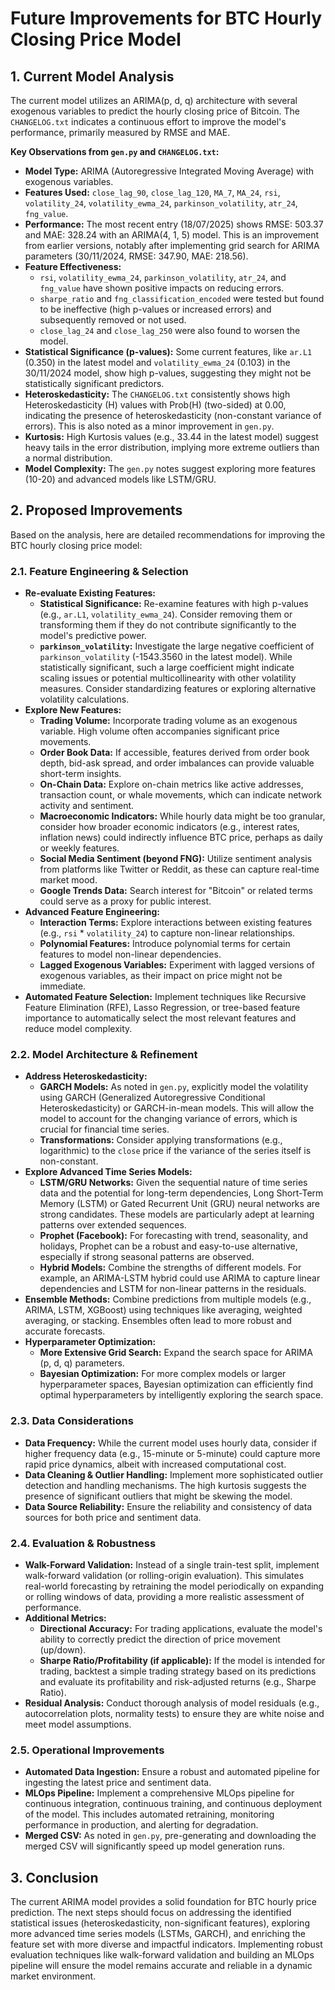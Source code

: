 # Future Improvements for BTC Hourly Closing Price Model

## 1. Current Model Analysis

The current model utilizes an ARIMA(p, d, q) architecture with several exogenous variables to predict the hourly closing price of Bitcoin. The `CHANGELOG.txt` indicates a continuous effort to improve the model's performance, primarily measured by RMSE and MAE.

**Key Observations from `gen.py` and `CHANGELOG.txt`:**

*   **Model Type:** ARIMA (Autoregressive Integrated Moving Average) with exogenous variables.
*   **Features Used:** `close_lag_90`, `close_lag_120`, `MA_7`, `MA_24`, `rsi`, `volatility_24`, `volatility_ewma_24`, `parkinson_volatility`, `atr_24`, `fng_value`.
*   **Performance:** The most recent entry (18/07/2025) shows RMSE: 503.37 and MAE: 328.24 with an ARIMA(4, 1, 5) model. This is an improvement from earlier versions, notably after implementing grid search for ARIMA parameters (30/11/2024, RMSE: 347.90, MAE: 218.56).
*   **Feature Effectiveness:**
    *   `rsi`, `volatility_ewma_24`, `parkinson_volatility`, `atr_24`, and `fng_value` have shown positive impacts on reducing errors.
    *   `sharpe_ratio` and `fng_classification_encoded` were tested but found to be ineffective (high p-values or increased errors) and subsequently removed or not used.
    *   `close_lag_24` and `close_lag_250` were also found to worsen the model.
*   **Statistical Significance (p-values):** Some current features, like `ar.L1` (0.350) in the latest model and `volatility_ewma_24` (0.103) in the 30/11/2024 model, show high p-values, suggesting they might not be statistically significant predictors.
*   **Heteroskedasticity:** The `CHANGELOG.txt` consistently shows high Heteroskedasticity (H) values with Prob(H) (two-sided) at 0.00, indicating the presence of heteroskedasticity (non-constant variance of errors). This is also noted as a minor improvement in `gen.py`.
*   **Kurtosis:** High Kurtosis values (e.g., 33.44 in the latest model) suggest heavy tails in the error distribution, implying more extreme outliers than a normal distribution.
*   **Model Complexity:** The `gen.py` notes suggest exploring more features (10-20) and advanced models like LSTM/GRU.

## 2. Proposed Improvements

Based on the analysis, here are detailed recommendations for improving the BTC hourly closing price model:

### 2.1. Feature Engineering & Selection

*   **Re-evaluate Existing Features:**
    *   **Statistical Significance:** Re-examine features with high p-values (e.g., `ar.L1`, `volatility_ewma_24`). Consider removing them or transforming them if they do not contribute significantly to the model's predictive power.
    *   **`parkinson_volatility`:** Investigate the large negative coefficient of `parkinson_volatility` (-1543.3560 in the latest model). While statistically significant, such a large coefficient might indicate scaling issues or potential multicollinearity with other volatility measures. Consider standardizing features or exploring alternative volatility calculations.
*   **Explore New Features:**
    *   **Trading Volume:** Incorporate trading volume as an exogenous variable. High volume often accompanies significant price movements.
    *   **Order Book Data:** If accessible, features derived from order book depth, bid-ask spread, and order imbalances can provide valuable short-term insights.
    *   **On-Chain Data:** Explore on-chain metrics like active addresses, transaction count, or whale movements, which can indicate network activity and sentiment.
    *   **Macroeconomic Indicators:** While hourly data might be too granular, consider how broader economic indicators (e.g., interest rates, inflation news) could indirectly influence BTC price, perhaps as daily or weekly features.
    *   **Social Media Sentiment (beyond FNG):** Utilize sentiment analysis from platforms like Twitter or Reddit, as these can capture real-time market mood.
    *   **Google Trends Data:** Search interest for "Bitcoin" or related terms could serve as a proxy for public interest.
*   **Advanced Feature Engineering:**
    *   **Interaction Terms:** Explore interactions between existing features (e.g., `rsi` * `volatility_24`) to capture non-linear relationships.
    *   **Polynomial Features:** Introduce polynomial terms for certain features to model non-linear dependencies.
    *   **Lagged Exogenous Variables:** Experiment with lagged versions of exogenous variables, as their impact on price might not be immediate.
*   **Automated Feature Selection:** Implement techniques like Recursive Feature Elimination (RFE), Lasso Regression, or tree-based feature importance to automatically select the most relevant features and reduce model complexity.

### 2.2. Model Architecture & Refinement

*   **Address Heteroskedasticity:**
    *   **GARCH Models:** As noted in `gen.py`, explicitly model the volatility using GARCH (Generalized Autoregressive Conditional Heteroskedasticity) or GARCH-in-mean models. This will allow the model to account for the changing variance of errors, which is crucial for financial time series.
    *   **Transformations:** Consider applying transformations (e.g., logarithmic) to the `close` price if the variance of the series itself is non-constant.
*   **Explore Advanced Time Series Models:**
    *   **LSTM/GRU Networks:** Given the sequential nature of time series data and the potential for long-term dependencies, Long Short-Term Memory (LSTM) or Gated Recurrent Unit (GRU) neural networks are strong candidates. These models are particularly adept at learning patterns over extended sequences.
    *   **Prophet (Facebook):** For forecasting with trend, seasonality, and holidays, Prophet can be a robust and easy-to-use alternative, especially if strong seasonal patterns are observed.
    *   **Hybrid Models:** Combine the strengths of different models. For example, an ARIMA-LSTM hybrid could use ARIMA to capture linear dependencies and LSTM for non-linear patterns in the residuals.
*   **Ensemble Methods:** Combine predictions from multiple models (e.g., ARIMA, LSTM, XGBoost) using techniques like averaging, weighted averaging, or stacking. Ensembles often lead to more robust and accurate forecasts.
*   **Hyperparameter Optimization:**
    *   **More Extensive Grid Search:** Expand the search space for ARIMA (p, d, q) parameters.
    *   **Bayesian Optimization:** For more complex models or larger hyperparameter spaces, Bayesian optimization can efficiently find optimal hyperparameters by intelligently exploring the search space.

### 2.3. Data Considerations

*   **Data Frequency:** While the current model uses hourly data, consider if higher frequency data (e.g., 15-minute or 5-minute) could capture more rapid price dynamics, albeit with increased computational cost.
*   **Data Cleaning & Outlier Handling:** Implement more sophisticated outlier detection and handling mechanisms. The high kurtosis suggests the presence of significant outliers that might be skewing the model.
*   **Data Source Reliability:** Ensure the reliability and consistency of data sources for both price and sentiment data.

### 2.4. Evaluation & Robustness

*   **Walk-Forward Validation:** Instead of a single train-test split, implement walk-forward validation (or rolling-origin evaluation). This simulates real-world forecasting by retraining the model periodically on expanding or rolling windows of data, providing a more realistic assessment of performance.
*   **Additional Metrics:**
    *   **Directional Accuracy:** For trading applications, evaluate the model's ability to correctly predict the direction of price movement (up/down).
    *   **Sharpe Ratio/Profitability (if applicable):** If the model is intended for trading, backtest a simple trading strategy based on its predictions and evaluate its profitability and risk-adjusted returns (e.g., Sharpe Ratio).
*   **Residual Analysis:** Conduct thorough analysis of model residuals (e.g., autocorrelation plots, normality tests) to ensure they are white noise and meet model assumptions.

### 2.5. Operational Improvements

*   **Automated Data Ingestion:** Ensure a robust and automated pipeline for ingesting the latest price and sentiment data.
*   **MLOps Pipeline:** Implement a comprehensive MLOps pipeline for continuous integration, continuous training, and continuous deployment of the model. This includes automated retraining, monitoring performance in production, and alerting for degradation.
*   **Merged CSV:** As noted in `gen.py`, pre-generating and downloading the merged CSV will significantly speed up model generation runs.

## 3. Conclusion

The current ARIMA model provides a solid foundation for BTC hourly price prediction. The next steps should focus on addressing the identified statistical issues (heteroskedasticity, non-significant features), exploring more advanced time series models (LSTMs, GARCH), and enriching the feature set with more diverse and impactful indicators. Implementing robust evaluation techniques like walk-forward validation and building an MLOps pipeline will ensure the model remains accurate and reliable in a dynamic market environment.
